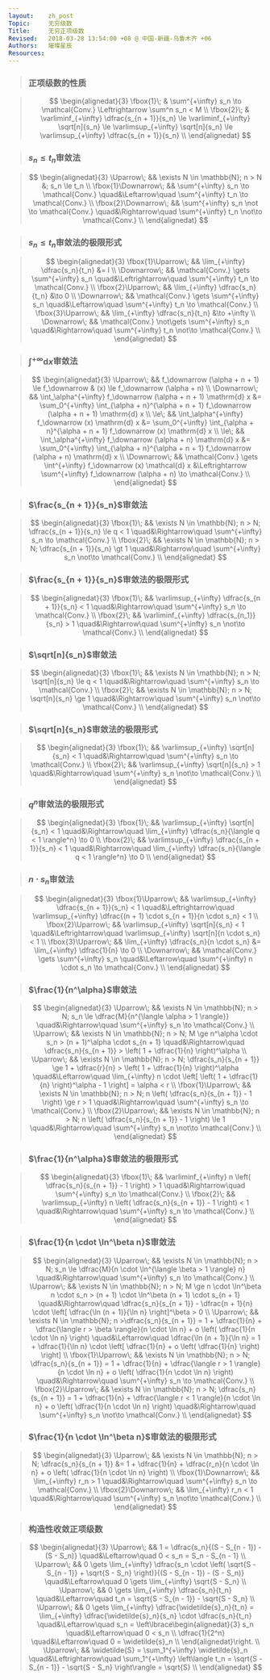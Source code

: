 ```yaml
---
layout:    zh_post
Topic:     无穷级数
Title:     无穷正项级数
Revised:   2018-03-28 13:54:00 +08 @ 中国-新疆-乌鲁木齐 +06
Authors:   璀璨星辰
Resources:
---
```


> ### 正项级数的性质

> $$
> \begin{alignedat}{3}
> \fbox{1}\; & \sum^{+\infty} s_n \to \mathcal{Conv.} \Leftrightarrow \sum^n s_n < M \\
> \fbox{2}\; & \varliminf_{+\infty} \dfrac{s_{n + 1}}{s_n} \le \varliminf_{+\infty} \sqrt[n]{s_n} \le \varlimsup_{+\infty} \sqrt[n]{s_n} \le \varlimsup_{+\infty} \dfrac{s_{n + 1}}{s_n} \\
> \end{alignedat}
> $$
>

> ###  $s_n \le t_n$审敛法

> $$
> \begin{alignedat}{3}
> \Uparrow\;           &&                  \exists N \in \mathbb{N}; n > N &; s_n \le t_n \\
> \fbox{1}\Downarrow\; &&      \sum^{+\infty} s_n \to \mathcal{Conv.} \quad&\Leftarrow\quad \sum^{+\infty} t_n \to \mathcal{Conv.} \\
> \fbox{2}\Downarrow\; && \sum^{+\infty} s_n \not \to \mathcal{Conv.} \quad&\Rightarrow\quad \sum^{+\infty} t_n \not\to \mathcal{Conv.} \\
> \end{alignedat}
> $$
>

> ### $s_n \le t_n$审敛法的极限形式

> $$
> \begin{alignedat}{3}
> \fbox{1}\Uparrow\; &&                   \lim_{+\infty} \dfrac{s_n}{t_n} &= l \\
> \Downarrow\;       &&     \mathcal{Conv.} \gets \sum^{+\infty} s_n \quad&\Leftrightarrow\quad \sum^{+\infty} t_n \to \mathcal{Conv.} \\
> \fbox{2}\Uparrow\; &&                   \lim_{+\infty} \dfrac{s_n}{t_n} &\to 0 \\
> \Downarrow\;       &&     \mathcal{Conv.} \gets \sum^{+\infty} s_n \quad&\Leftarrow\quad \sum^{+\infty} t_n \to \mathcal{Conv.} \\
> \fbox{3}\Uparrow\; &&                   \lim_{+\infty} \dfrac{s_n}{t_n} &\to +\infty \\
> \Downarrow\;       && \mathcal{Conv.} \not\gets \sum^{+\infty} s_n \quad&\Rightarrow\quad \sum^{+\infty} t_n \not\to \mathcal{Conv.} \\
> \end{alignedat}
> $$
>

> ### $\int^{+\infty} \mathrm{d} x$审敛法

> $$
> \begin{alignedat}{3}
> \Uparrow\;   &&                      f_\downarrow (\alpha + n + 1) \le f_\downarrow & (x) \le f_\downarrow (\alpha + n) \\
> \Downarrow\; &&    \int_\alpha^{+\infty} f_\downarrow (\alpha + n + 1) \mathrm{d} x &= \sum_0^{+\infty} \int_{\alpha + n}^{\alpha + n + 1} f_\downarrow (\alpha + n + 1) \mathrm{d} x \\
> \le\;        &&                 \int_\alpha^{+\infty} f_\downarrow (x) \mathrm{d} x &= \sum_0^{+\infty} \int_{\alpha + n}^{\alpha + n + 1} f_\downarrow (x) \mathrm{d} x \\
> \le\;        &&        \int_\alpha^{+\infty} f_\downarrow (\alpha + n) \mathrm{d} x &= \sum_0^{+\infty} \int_{\alpha + n}^{\alpha + n + 1} f_\downarrow (\alpha + n) \mathrm{d} x \\
> \Downarrow\; && \mathcal{Conv.} \gets \int^{+\infty} f_\downarrow (x) \mathcal{d} x &\Leftrightarrow \sum^{+\infty} f_\downarrow (\alpha + n) \to \mathcal{Conv.} \\
> \end{alignedat}
> $$
>

> ### $\frac{s_{n + 1}}{s_n}$审敛法

> $$
> \begin{alignedat}{3}
> \fbox{1}\; && \exists N \in \mathbb{N}; n > N; \dfrac{s_{n + 1}}{s_n} \le q < 1 \quad&\Rightarrow\quad \sum^{+\infty} s_n \to \mathcal{Conv.} \\
> \fbox{2}\; &&     \exists N \in \mathbb{N}; n > N; \dfrac{s_{n + 1}}{s_n} \gt 1 \quad&\Rightarrow\quad \sum^{+\infty} s_n \not\to \mathcal{Conv.} \\
> \end{alignedat}
> $$
>

> ### $\frac{s_{n + 1}}{s_n}$审敛法的极限形式

> $$
> \begin{alignedat}{3}
> \fbox{1}\; && \varlimsup_{+\infty} \dfrac{s_{n + 1}}{s_n} < 1 \quad&\Rightarrow\quad \sum^{+\infty} s_n \to \mathcal{Conv.} \\
> \fbox{2}\; &&   \varliminf_{+\infty} \dfrac{s_{n_1}}{s_n} > 1 \quad&\Rightarrow\quad \sum^{+\infty} s_n \not\to \mathcal{Conv.} \\
> \end{alignedat}
> $$
>

> ### $\sqrt[n]{s_n}$审敛法

> $$
> \begin{alignedat}{3}
> \fbox{1}\; && \exists N \in \mathbb{N}; n > N; \sqrt[n]{s_n} \le q < 1 \quad&\Rightarrow\quad \sum^{+\infty} s_n \to \mathcal{Conv.} \\
> \fbox{2}\; &&     \exists N \in \mathbb{N}; n > N; \sqrt[n]{s_n} \ge 1 \quad&\Rightarrow\quad \sum^{+\infty} s_n \not\to \mathcal{Conv.} \\
> \end{alignedat}
> $$
>

> ### $\sqrt[n]{s_n}$审敛法的极限形式

> $$
> \begin{alignedat}{3}
> \fbox{1}\; && \varlimsup_{+\infty} \sqrt[n]{s_n} < 1 \quad&\Rightarrow\quad \sum^{+\infty} s_n \to \mathcal{Conv.} \\
> \fbox{2}\; && \varlimsup_{+\infty} \sqrt[n]{s_n} > 1 \quad&\Rightarrow\quad \sum^{+\infty} s_n \not\to \mathcal{Conv.} \\
> \end{alignedat}
> $$
>

> ### $q^n$审敛法的极限形式

> $$
> \begin{alignedat}{3}
> \fbox{1}\; &&          \varlimsup_{+\infty} \sqrt[n]{s_n} < 1 \quad&\Rightarrow\quad \lim_{+\infty} \dfrac{s_n}{\langle q < 1 \rangle^n} \to 0 \\
> \fbox{2}\; && \varlimsup_{+\infty} \dfrac{s_{n + 1}}{s_n} < 1 \quad&\Rightarrow\quad \lim_{+\infty} \dfrac{s_n}{\langle q < 1 \rangle^n} \to 0 \\
> \end{alignedat}
> $$
>

> ### $n \cdot s_n$审敛法

> $$
> \begin{alignedat}{3}
> \fbox{1}\Uparrow\; && \varlimsup_{+\infty} \dfrac{s_{n + 1}}{s_n} < 1 \quad&\Leftrightarrow\quad \varlimsup_{+\infty} \dfrac{(n + 1) \cdot s_{n + 1}}{n \cdot s_n} < 1 \\
> \fbox{2}\Uparrow\; &&          \varlimsup_{+\infty} \sqrt[n]{s_n} < 1 \quad&\Leftrightarrow\quad \varlimsup_{+\infty} \sqrt[n]{n \cdot s_n} < 1 \\
> \fbox{3}\Uparrow\; &&              \lim_{+\infty} \dfrac{s_n}{n \cdot s_n} &= \lim_{+\infty} \dfrac{1}{n} \to 0 \\
> \Downarrow\;       &&        \mathcal{Conv.} \gets \sum^{+\infty} s_n \quad&\Leftarrow\quad \sum^{+\infty} n \cdot s_n \to \mathcal{Conv.} \\
> \end{alignedat}
> $$
>

> ### $\frac{1}{n^\alpha}$审敛法

> $$
> \begin{alignedat}{3}
> \Uparrow\;         &&                                    \exists N \in \mathbb{N}; n > N; s_n \le \dfrac{M}{n^{\langle \alpha > 1 \rangle}} \quad&\Rightarrow\quad \sum^{+\infty} s_n \to \mathcal{Conv.} \\
> \Uparrow\;         &&                            \exists N \in \mathbb{N}; n > N; M \ge n^\alpha \cdot s_n > (n + 1)^\alpha \cdot s_{n + 1} \quad&\Rightarrow\quad \dfrac{s_n}{s_{n + 1}} > \left( 1 + \dfrac{1}{n} \right)^\alpha  \\
> \Uparrow\;         && \exists N \in \mathbb{N}; n > N; \dfrac{s_n}{s_{n + 1}} \ge 1 + \dfrac{r}{n} > \left( 1 + \dfrac{1}{n} \right)^\alpha \quad&\Leftarrow\quad \lim_{+\infty} n \cdot \left[ \left( 1 + \dfrac{1}{n} \right)^\alpha - 1 \right] = \alpha < r \\
> \fbox{1}\Uparrow\; &&                                \exists N \in \mathbb{N}; n > N; n \left( \dfrac{s_n}{s_{n + 1}} - 1 \right) \ge r > 1 \quad&\Rightarrow\quad \sum^{+\infty} s_n \to \mathcal{Conv.} \\
> \fbox{2}\Uparrow\; &&                                    \exists N \in \mathbb{N}; n > N; n \left( \dfrac{s_n}{s_{n + 1}} - 1 \right) \le 1 \quad&\Rightarrow\quad \sum^{+\infty} s_n \not\to \mathcal{Conv.} \\
> \end{alignedat}
> $$
>

> ### $\frac{1}{n^\alpha}$审敛法的极限形式

> $$
> \begin{alignedat}{3}
> \fbox{1}\; && \varliminf_{+\infty} n \left( \dfrac{s_n}{s_{n + 1}} - 1 \right) > 1 \quad&\Rightarrow\quad \sum^{+\infty} s_n \to \mathcal{Conv.} \\
> \fbox{2}\; && \varlimsup_{+\infty} n \left( \dfrac{s_n}{s_{n + 1}} - 1 \right) < 1 \quad&\Rightarrow\quad \sum^{+\infty} s_n \to \mathcal{Conv.} \\
> \end{alignedat}
> $$
>

> ### $\frac{1}{n \cdot \ln^\beta n}$审敛法

> $$
> \begin{alignedat}{3}
> \Uparrow\;         &&                                                                         \exists N \in \mathbb{N}; n > N; s_n \le \dfrac{M}{n \cdot \ln^{\langle \beta > 1 \rangle} n} \quad&\Rightarrow\quad \sum^{+\infty} s_n \to \mathcal{Conv.} \\
> \Uparrow\;         &&                                                \exists N \in \mathbb{N}; n > N; M \ge n \cdot \ln^\beta n \cdot s_n > (n + 1) \cdot \ln^\beta (n + 1) \cdot s_{n + 1} \quad&\Rightarrow\quad \dfrac{s_n}{s_{n + 1}} - \dfrac{n + 1}{n} \cdot \left[ \dfrac{\ln (n + 1)}{\ln n} \right]^\beta > 0 \\
> \Uparrow\;         && \exists N \in \mathbb{N}; n >\dfrac{s_n}{s_{n + 1}} = 1 + \dfrac{1}{n} + \dfrac{\langle r > \beta \rangle}{n \cdot \ln n} + o \left( \dfrac{1}{n \cdot \ln n} \right) \quad&\Leftarrow\quad \dfrac{\ln (n + 1)}{\ln n} = 1 + \dfrac{1}{\ln n} \cdot \left[ \dfrac{1}{n} + o \left( \dfrac{1}{n} \right) \right] \\ 
> \fbox{1}\Uparrow\; && \exists N \in \mathbb{N}; n > N; \dfrac{s_n}{s_{n + 1}} = 1 + \dfrac{1}{n} + \dfrac{\langle r > 1 \rangle}{n \cdot \ln n} + o \left( \dfrac{1}{n \cdot \ln n} \right) \quad&\Rightarrow\quad \sum^{+\infty} s_n \to \mathcal{Conv.} \\
> \fbox{2}\Uparrow\; &&  \exists N \in \mathbb{N}; n > N; \dfrac{s_n}{s_{n + 1}} = 1 + \dfrac{1}{n} + \dfrac{\langle r < 1 \rangle}{n \cdot \ln n} + o \left( \dfrac{1}{n \cdot \ln n} \right) \quad&\Rightarrow\quad \sum^{+\infty} s_n \not\to \mathcal{Conv.} \\
> \end{alignedat}
> $$
>

> ### $\frac{1}{n \cdot \ln^\beta n}$审敛法的极限形式

> $$
> \begin{alignedat}{3}
> \Uparrow\;           && \exists N \in \mathbb{N}; n > N; \dfrac{s_n}{s_{n + 1}} &= 1 + \dfrac{1}{n} + \dfrac{r_n}{n \cdot \ln n} + o \left( \dfrac{1}{n \cdot \ln n} \right) \\
> \fbox{1}\Downarrow\; &&                             \lim_{+\infty} r_n > 1 \quad&\Rightarrow\quad \sum^{+\infty} s_n \to \mathcal{Conv.} \\
> \fbox{2}\Downarrow\; &&                             \lim_{+\infty} r_n < 1 \quad&\Rightarrow\quad \sum^{+\infty} s_n \not\to \mathcal{Conv.} \\
> \end{alignedat}
> $$
>

> ### 构造性收敛正项级数

> $$
> \begin{alignedat}{3}
> \Uparrow\; &&                                                                               1 = \dfrac{s_n}{(S - S_{n - 1}) - (S - S_n)} \quad&\Leftarrow\quad 0 < s_n = S_n - S_{n - 1} \\
> \Uparrow\; && 0 \gets \lim_{+\infty} \dfrac{s_n \cdot \left( \sqrt{S - S_{n - 1}} + \sqrt{S - S_n} \right)}{(S - S_{n - 1}) - (S - S_n)} \quad&\Leftarrow\quad 0 \gets \lim_{+\infty} \sqrt{S - S_n} \\
> \Uparrow\; &&                                                                                    0 \gets \lim_{+\infty} \dfrac{s_n}{t_n} \quad&\Leftarrow\quad t_n = \sqrt{S - S_{n - 1}} - \sqrt{S - S_n} \\
> \Uparrow\; &&   0 \gets \lim_{+\infty} \dfrac{\widetilde{s}_n}{t_n} = \lim_{+\infty} \dfrac{\widetilde{s}_n}{s_n} \cdot \dfrac{s_n}{t_n} \quad&\Leftarrow\quad s_n = \left\lbrace\begin{alignedat}{3}
>                                                                                                                                                                                 s_n \quad&\Leftarrow\quad 0 < s_n \\
>                                                                                                                                                                      \dfrac{1}{2^n} \quad&\Leftarrow\quad 0 = \widetilde{s}_n \\
>                                                                                                                                                                      \end{alignedat}\right. \\
> \Uparrow\; &&                                                                           \widetilde{S} = \sum_1^{+\infty} \widetilde{s}_n \quad&\Leftrightarrow\quad \sum_1^{+\infty} \left\langle t_n = \sqrt{S - S_{n - 1}} - \sqrt{S - S_n} \right\rangle = \sqrt{S} \\
> \end{alignedat}
> $$
>

